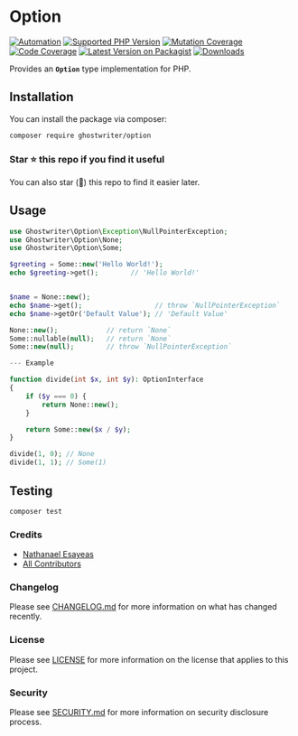 # Option

[![Automation](https://github.com/ghostwriter/option/actions/workflows/automation.yml/badge.svg)](https://github.com/ghostwriter/option/actions/workflows/automation.yml)
[![Supported PHP Version](https://badgen.net/packagist/php/ghostwriter/option?color=8892bf&cache=600&)](https://www.php.net/supported-versions)
[![Mutation Coverage](https://img.shields.io/endpoint?style=flat&url=https%3A%2F%2Fbadge-api.stryker-mutator.io%2Fgithub.com%2Fghostwriter%2Foption%2Fmain)](https://dashboard.stryker-mutator.io/reports/github.com/ghostwriter/option/main)
[![Code Coverage](https://codecov.io/gh/ghostwriter/option/branch/main/graph/badge.svg)](https://codecov.io/gh/ghostwriter/option)
[![Latest Version on Packagist](https://badgen.net/packagist/v/ghostwriter/option?cache=600)](https://packagist.org/packages/ghostwriter/option)
[![Downloads](https://badgen.net/packagist/dt/ghostwriter/option?cache=600&color=blue)](https://packagist.org/packages/ghostwriter/option)

Provides an **`Option`** type implementation for PHP.

## Installation

You can install the package via composer:

``` bash
composer require ghostwriter/option
```

### Star ⭐️ this repo if you find it useful

You can also star (🌟) this repo to find it easier later.

## Usage

```php
use Ghostwriter\Option\Exception\NullPointerException;
use Ghostwriter\Option\None;
use Ghostwriter\Option\Some;

$greeting = Some::new('Hello World!');
echo $greeting->get();        // 'Hello World!'


$name = None::new();
echo $name->get();                  // throw `NullPointerException`
echo $name->getOr('Default Value'); // 'Default Value'

None::new();            // return `None`
Some::nullable(null);   // return `None`
Some::new(null);        // throw `NullPointerException`

--- Example

function divide(int $x, int $y): OptionInterface
{
    if ($y === 0) {
        return None::new();
    }

    return Some::new($x / $y);
}

divide(1, 0); // None
divide(1, 1); // Some(1)
```

## Testing

``` bash
composer test
```

### Credits

- [Nathanael Esayeas](https://github.com/ghostwriter)
- [All Contributors](https://github.com/ghostwriter/option/contributors)

### Changelog

Please see [CHANGELOG.md](./CHANGELOG.md) for more information on what has changed recently.

### License

Please see [LICENSE](./LICENSE) for more information on the license that applies to this project.

### Security

Please see [SECURITY.md](./SECURITY.md) for more information on security disclosure process.
